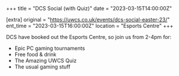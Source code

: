 +++
title = "DCS Social (with Quiz)"
date = "2023-03-15T14:00:00Z"

[extra]
original = "https://uwcs.co.uk/events/dcs-social-easter-23/"    
ent_time = "2023-03-15T16:00:00Z"
location = "Esports Centre"
+++

DCS have booked out the Esports Centre, so join us from 2-4pm for:

- Epic PC gaming tournaments
- Free food & drink
- The Amazing UWCS Quiz
- The usual gaming stuff
